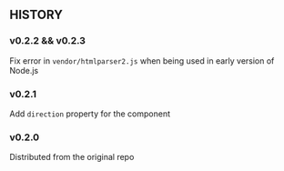 ## HISTORY


### v0.2.2 && v0.2.3

Fix error in `vendor/htmlparser2.js` when being used in early version of Node.js

### v0.2.1

Add `direction` property for the component

### v0.2.0

Distributed from the original repo
